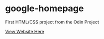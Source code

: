 # google-homepage
First HTML/CSS project from the Odin Project

[View Website Here](https://jdegrootlutzner.github.io/google-homepage/)
